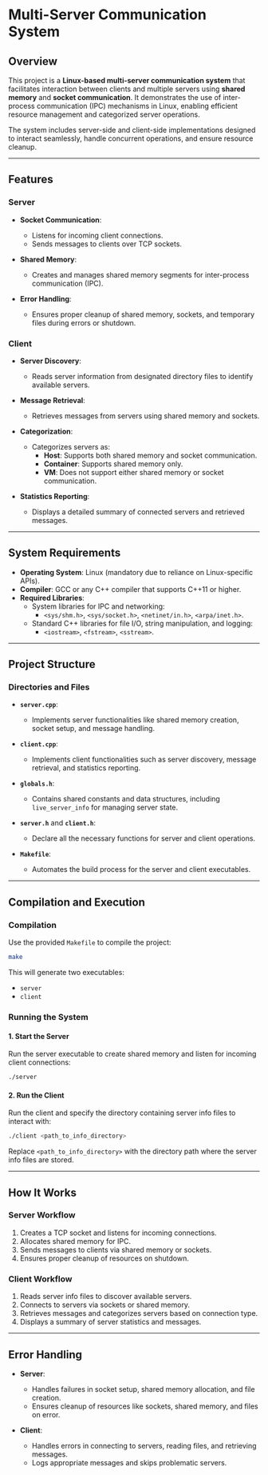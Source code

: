 
# Multi-Server Communication System

## Overview

This project is a **Linux-based multi-server communication system** that facilitates interaction between clients and multiple servers using **shared memory** and **socket communication**. It demonstrates the use of inter-process communication (IPC) mechanisms in Linux, enabling efficient resource management and categorized server operations.

The system includes server-side and client-side implementations designed to interact seamlessly, handle concurrent operations, and ensure resource cleanup.

---

## Features

### Server
- **Socket Communication**:
    - Listens for incoming client connections.
    - Sends messages to clients over TCP sockets.

- **Shared Memory**:
    - Creates and manages shared memory segments for inter-process communication (IPC).

- **Error Handling**:
    - Ensures proper cleanup of shared memory, sockets, and temporary files during errors or shutdown.

### Client
- **Server Discovery**:
    - Reads server information from designated directory files to identify available servers.

- **Message Retrieval**:
    - Retrieves messages from servers using shared memory and sockets.

- **Categorization**:
    - Categorizes servers as:
        - **Host**: Supports both shared memory and socket communication.
        - **Container**: Supports shared memory only.
        - **VM**: Does not support either shared memory or socket communication.

- **Statistics Reporting**:
    - Displays a detailed summary of connected servers and retrieved messages.

---

## System Requirements

- **Operating System**: Linux (mandatory due to reliance on Linux-specific APIs).
- **Compiler**: GCC or any C++ compiler that supports C++11 or higher.
- **Required Libraries**:
    - System libraries for IPC and networking:
        - `<sys/shm.h>`, `<sys/socket.h>`, `<netinet/in.h>`, `<arpa/inet.h>`.
    - Standard C++ libraries for file I/O, string manipulation, and logging:
        - `<iostream>`, `<fstream>`, `<sstream>`.

---

## Project Structure

### Directories and Files
- **`server.cpp`**:
    - Implements server functionalities like shared memory creation, socket setup, and message handling.

- **`client.cpp`**:
    - Implements client functionalities such as server discovery, message retrieval, and statistics reporting.

- **`globals.h`**:
    - Contains shared constants and data structures, including `live_server_info` for managing server state.

- **`server.h`** and **`client.h`**:
    - Declare all the necessary functions for server and client operations.

- **`Makefile`**:
    - Automates the build process for the server and client executables.

---

## Compilation and Execution

### Compilation
Use the provided `Makefile` to compile the project:

```bash
make
```

This will generate two executables:
- `server`
- `client`

### Running the System

#### 1. Start the Server
Run the server executable to create shared memory and listen for incoming client connections:

```bash
./server
```

#### 2. Run the Client
Run the client and specify the directory containing server info files to interact with:

```bash
./client <path_to_info_directory>
```

Replace `<path_to_info_directory>` with the directory path where the server info files are stored.

---

## How It Works

### Server Workflow
1. Creates a TCP socket and listens for incoming connections.
2. Allocates shared memory for IPC.
3. Sends messages to clients via shared memory or sockets.
4. Ensures proper cleanup of resources on shutdown.

### Client Workflow
1. Reads server info files to discover available servers.
2. Connects to servers via sockets or shared memory.
3. Retrieves messages and categorizes servers based on connection type.
4. Displays a summary of server statistics and messages.

---

## Error Handling

- **Server**:
    - Handles failures in socket setup, shared memory allocation, and file creation.
    - Ensures cleanup of resources like sockets, shared memory, and files on error.

- **Client**:
    - Handles errors in connecting to servers, reading files, and retrieving messages.
    - Logs appropriate messages and skips problematic servers.

